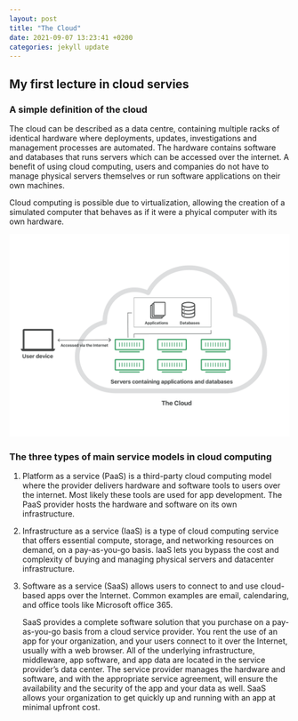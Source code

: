 ```yaml
---
layout: post
title: "The Cloud"
date: 2021-09-07 13:23:41 +0200
categories: jekyll update
---
```


## My first lecture in cloud servies

### A simple definition of the cloud

The cloud can be described as a data centre, containing multiple racks of identical hardware where deployments, updates, investigations and management processes are automated. The hardware contains software and databases that runs servers which can be accessed over the internet. A benefit of using cloud computing, users and companies do not have to manage physical servers themselves or run software applications on their own machines.

Cloud computing is possible due to virtualization, allowing the creation of a simulated computer that behaves as if it were a phyical computer with its own hardware.

![alt text](/img/what-is-the-cloud.png "the cloud")

### The three types of main service models in cloud computing

1. Platform as a service (PaaS) is a third-party cloud computing model where the provider delivers hardware and software tools to users over the internet.
   Most likely these tools are used for app development. The PaaS provider hosts the hardware and software on its own infrastructure.

2. Infrastructure as a service (IaaS) is a type of cloud computing service that offers essential compute, storage, and networking resources on demand, on a pay-as-you-go basis. IaaS lets you bypass the cost and complexity of buying and managing physical servers and datacenter infrastructure.

3. Software as a service (SaaS) allows users to connect to and use cloud-based apps over the Internet. Common examples are email, calendaring, and office tools like Microsoft office 365.

   SaaS provides a complete software solution that you purchase on a pay-as-you-go basis from a cloud service provider. You rent the use of an app for your organization, and your users connect to it over the Internet, usually with a web browser. All of the underlying infrastructure, middleware, app software, and app data are located in the service provider’s data center. The service provider manages the hardware and software, and with the appropriate service agreement, will ensure the availability and the security of the app and your data as well. SaaS allows your organization to get quickly up and running with an app at minimal upfront cost.
